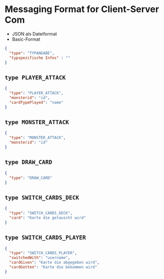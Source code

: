 # Messaging Format for Client-Server Com

* JSON als Dateiformat
* Basic-Format
```json
{
  "type": "TYPANGABE",
  "typspezifische Infos" : ""
}
```
## `type PLAYER_ATTACK` 
```json
{
  "type": "PLAYER_ATTACK",
  "monsterid": "id",
  "cardTypePlayed": "name"
}
```

## `type MONSTER_ATTACK`
```json
{
  "type": "MONSTER_ATTACK",
  "monsterid": "id"
}
```

## `type DRAW_CARD`
```json
{
  "type": "DRAW_CARD"
}
```
## `type SWITCH_CARDS_DECK`
```json
{
  "type": "SWITCH_CARDS_DECK",
  "card": "Karte die getauscht wird"
}
```

## `type SWITCH_CARDS_PLAYER`
```json
{
  "type": "SWITCH_CARDS_PLAYER",
  "switchedWith": "username",
  "cardGiven": "Karte die abgegeben wird",
  "cardGotten": "Karte die bekommen wird"
}
```